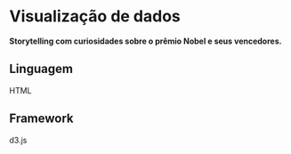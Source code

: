 # Visualização de dados

**Storytelling com curiosidades sobre o prêmio Nobel e seus vencedores.**

## Linguagem

HTML

## Framework

d3.js
